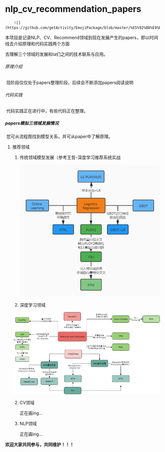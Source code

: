 # nlp_cv_recommendation_papers

 		![](https://github.com/getActivity/EmojiPackage/blob/master/%E5%92%B8%E9%B1%BC/%E6%91%B8%E7%9D%80%E6%88%91%E5%8F%AF%E7%88%B1%E7%9A%84%E8%87%AA%E5%B7%B1.gif)

​        本项目是记录NLP、CV、Recommend领域到现在发展产生的papers，即以时间线去介绍原理和代码实践两个方面

 去理解三个领域的发展和ta们之间的技术联系与应用。

###### 原理介绍

​	现阶段仅仅处于papers整理阶段，后续会不断添加papers阅读说明

###### 代码实践

​	代码实践正在进行中，有些代码正在整理。

##### papers模拟三领域发展情况

​	您可从流程图找到模型关系，并可从paper中了解原理。

1. 推荐领域

   1. 传统领域模型发展（参考王哲-深度学习推荐系统实战

      ![未命名文件](./Image/traditional_recommendation.jpg)

   2. 深度学习领域

   ![recommend](./Image/deeplearning_recommendation.jpg)

   2. CV领域

      正在画ing...

   3. NLP领域

      正在画ing...





**欢迎大家共同参与，共同维护！！！**





